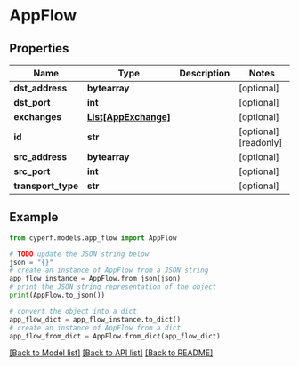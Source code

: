 # AppFlow


## Properties

Name | Type | Description | Notes
------------ | ------------- | ------------- | -------------
**dst_address** | **bytearray** |  | [optional] 
**dst_port** | **int** |  | [optional] 
**exchanges** | [**List[AppExchange]**](AppExchange.md) |  | [optional] 
**id** | **str** |  | [optional] [readonly] 
**src_address** | **bytearray** |  | [optional] 
**src_port** | **int** |  | [optional] 
**transport_type** | **str** |  | [optional] 

## Example

```python
from cyperf.models.app_flow import AppFlow

# TODO update the JSON string below
json = "{}"
# create an instance of AppFlow from a JSON string
app_flow_instance = AppFlow.from_json(json)
# print the JSON string representation of the object
print(AppFlow.to_json())

# convert the object into a dict
app_flow_dict = app_flow_instance.to_dict()
# create an instance of AppFlow from a dict
app_flow_from_dict = AppFlow.from_dict(app_flow_dict)
```
[[Back to Model list]](../README.md#documentation-for-models) [[Back to API list]](../README.md#documentation-for-api-endpoints) [[Back to README]](../README.md)


